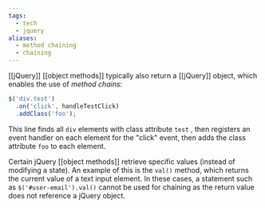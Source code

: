 ```yaml
---
tags:
  - tech
  - jquery
aliases:
  - method chaining
  - chaining
---
```

[[jQuery]] [[object methods]] typically also return a [[jQuery]] object, which enables the use of _method chains_:
```js
$('div.test')
  .on('click', handleTestClick)
  .addClass('foo');
```
This line finds all `div` elements with class attribute `test` , then registers an event handler on each element for the "click" event, then adds the class attribute `foo` to each element.

Certain jQuery [[object methods]] retrieve specific values (instead of modifying a state).
An example of this is the `val()` method, which returns the current value of a text input element.
In these cases, a statement such as `$('#user-email').val()` cannot be used for chaining as the return value does not reference a jQuery object.
